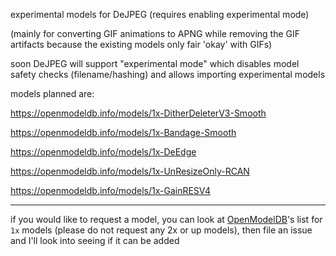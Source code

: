 experimental models for DeJPEG (requires enabling experimental mode)

(mainly for converting GIF animations to APNG while removing the GIF artifacts because the existing models only fair 'okay' with GIFs)

soon DeJPEG will support "experimental mode" which disables model safety checks (filename/hashing) and allows importing experimental models

models planned are:

https://openmodeldb.info/models/1x-DitherDeleterV3-Smooth

https://openmodeldb.info/models/1x-Bandage-Smooth

https://openmodeldb.info/models/1x-DeEdge

https://openmodeldb.info/models/1x-UnResizeOnly-RCAN

https://openmodeldb.info/models/1x-GainRESV4

----

if you would like to request a model, you can look at [OpenModelDB](https://openmodeldb.info/?t=scale%3A1)'s list for `1x` models (please do not request any 2x or up models), then file an issue and I'll look into seeing if it can be added

